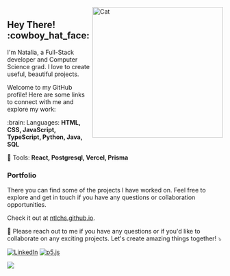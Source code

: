 <img src="https://i.giphy.com/media/9oa3sE4IdWbqO61WGT/giphy.webp" min-width="350px" max-width="350px" width="305px" align="right" alt="Cat">


<h2 align="left">  <b>Hey There! :cowboy_hat_face:</b></h2>
<p align="left">   
I'm Natalia, a Full-Stack developer and Computer Science grad. I love to create useful, beautiful projects. 
</p>

<p align="left">
Welcome to my GitHub profile! Here are some links to connect with me and explore my work:
  </p>

<p align="left">
  :brain: Languages: <strong>HTML, CSS, JavaScript, TypeScript, Python, Java, SQL</strong>
</p>


<p align="left">
  💼 Tools: <strong>React, Postgresql, Vercel, Prisma</strong>
</p> 

<h3 align="left"><b>Portfolio</b></h3>
<p align="left"> 
  
  There you can find some of the projects I have worked on. Feel free to explore and get in touch if you have any questions or collaboration opportunities.

Check it out at [ntlchs.github.io](https://ntlchs.github.io).


<p align="left">
  💌 Please reach out to me if you have any questions or if you'd like to collaborate on any exciting projects. Let's create amazing things together! ⤵️
</p>

[![LinkedIn](https://img.shields.io/badge/linkedin-%230077B5.svg?style=for-the-badge&logo=linkedin&logoColor=white)](https://www.linkedin.com/in/nataliachies/)
[![p5.js](https://img.shields.io/badge/p5.js-ED225D?style=for-the-badge&logo=p5.js&logoColor=FFFFFF)](https://openprocessing.org/user/210757)

</p>  

<img align='left' src="https://github-readme-stats.vercel.app/api?username=ntlchs&show_icons=true&title_color=020202&text_color=020202&icon_color=FF7CA8&bg_color=F0F0F0&cache_seconds=2300">


